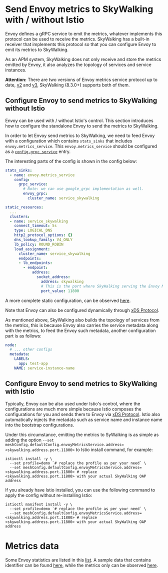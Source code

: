 # Send Envoy metrics to SkyWalking with / without Istio

Envoy defines a gRPC service to emit the metrics, whatever implements this protocol can be used to receive the metrics.
SkyWalking has a built-in receiver that implements this protocol so that you can configure Envoy to emit its metrics to SkyWalking.

As an APM system, SkyWalking does not only receive and store the metrics emitted by Envoy, it also analyzes the topology of services and service instances.

**Attention:** There are two versions of Envoy metrics service protocol up to date,
[v2](https://www.envoyproxy.io/docs/envoy/latest/api-v2/api/v2/core/grpc_service.proto#envoy-api-msg-core-grpcservice) and
[v3](https://www.envoyproxy.io/docs/envoy/latest/api-v3/config/metrics/v3/metrics_service.proto), SkyWalking (8.3.0+) supports both of them.

## Configure Envoy to send metrics to SkyWalking without Istio

Envoy can be used with / without Istio's control. This section introduces how to configure the standalone Envoy to send the metrics to SkyWalking.

In order to let Envoy send metrics to SkyWalking, we need to feed Envoy with a configuration which contains `stats_sinks` that includes `envoy.metrics_service`.
This `envoy.metrics_service` should be configured as a [`config.grpc_service`](https://www.envoyproxy.io/docs/envoy/latest/api-v2/api/v2/core/grpc_service.proto#envoy-api-msg-core-grpcservice) entry.

The interesting parts of the config is shown in the config below:

```yaml
stats_sinks:
  - name: envoy.metrics_service
    config:
      grpc_service:
        # Note: we can use google_grpc implementation as well.
        envoy_grpc:
          cluster_name: service_skywalking

static_resources:
  ...
  clusters:
  - name: service_skywalking
    connect_timeout: 5s
    type: LOGICAL_DNS
    http2_protocol_options: {}
    dns_lookup_family: V4_ONLY
    lb_policy: ROUND_ROBIN
    load_assignment:
      cluster_name: service_skywalking
      endpoints:
      - lb_endpoints:
        - endpoint:
            address:
              socket_address:
                address: skywalking
                # This is the port where SkyWalking serving the Envoy Metrics Service gRPC stream.
                port_value: 11800
```

A more complete static configuration, can be observed [here](config.yaml).

Note that Envoy can also be configured dynamically through [xDS Protocol](https://github.com/envoyproxy/data-plane-api/blob/master/XDS_PROTOCOL.md).

As mentioned above, SkyWalking also builds the topology of services from the metrics, this is because Envoy also carries the service metadata along with the metrics, to feed the Envoy such metadata, another configuration part is as follows:

```yaml
node:
  # ... other configs
  metadata:
    LABELS:
      app: test-app
    NAME: service-instance-name
```

## Configure Envoy to send metrics to SkyWalking with Istio

Typically, Envoy can be also used under Istio's control, where the configurations are much more simple because Istio composes the configurations for you and sends them to Envoy via [xDS Protocol](https://github.com/envoyproxy/data-plane-api/blob/master/XDS_PROTOCOL.md).
Istio also automatically injects the metadata such as service name and instance name into the bootstrap configurations.

Under this circumstance, emitting the metrics to SyWalking is as simple as adding the option `--set meshConfig.defaultConfig.envoyMetricsService.address=<skywalking.address.port.11800>` to Istio install command, for example:

```shell
istioctl install -y \
  --set profile=demo `# replace the profile as per your need` \
  --set meshConfig.defaultConfig.envoyMetricsService.address=<skywalking.address.port.11800> # replace <skywalking.address.port.11800> with your actual SkyWalking OAP address
```

If you already have Istio installed, you can use the following command to apply the config without re-installing Istio:

```shell
istioctl manifest install -y \
  --set profile=demo `# replace the profile as per your need` \
  --set meshConfig.defaultConfig.envoyMetricsService.address=<skywalking.address.port.11800> # replace <skywalking.address.port.11800> with your actual SkyWalking OAP address
```

# Metrics data

Some Envoy statistics are listed in this [list](https://www.envoyproxy.io/docs/envoy/latest/configuration/statistics). A sample data that contains identifier can be found [here](identify.json), while the metrics only can be observed [here](metrics.json).
